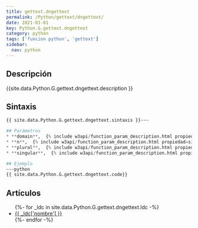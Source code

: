 ```yaml
---
title: gettext.dngettext
permalink: /Python/gettext/dngettext/
date: 2021-01-01
key: Python.G.gettext.dngettext
category: python
tags: ['funcion python', 'gettext']
sidebar: 
  nav: python
---
```


## Descripción
{{site.data.Python.G.gettext.dngettext.description }}

## Sintaxis
~~~python
{{ site.data.Python.G.gettext.dngettext.sintaxis }}~~~

## Parámetros
* **domain**,  {% include w3api/function_param_description.html propiedad=site.data.Python.G.gettext.dngettext valor="domain" %}
* **n**,  {% include w3api/function_param_description.html propiedad=site.data.Python.G.gettext.dngettext valor="n" %}
* **plural**,  {% include w3api/function_param_description.html propiedad=site.data.Python.G.gettext.dngettext valor="plural" %}
* **singular**,  {% include w3api/function_param_description.html propiedad=site.data.Python.G.gettext.dngettext valor="singular" %}

## Ejemplo
~~~python
{{ site.data.Python.G.gettext.dngettext.code}}
~~~

## Artículos
<ul>
{%- for _ldc in site.data.Python.G.gettext.dngettext.ldc -%}
   <li>
       <a href="{{_ldc['url'] }}">{{ _ldc['nombre'] }}</a>
   </li>
{%- endfor -%}
</ul>
